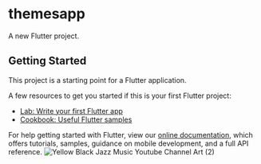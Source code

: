 # themesapp

A new Flutter project.

## Getting Started

This project is a starting point for a Flutter application.

A few resources to get you started if this is your first Flutter project:

- [Lab: Write your first Flutter app](https://flutter.dev/docs/get-started/codelab)
- [Cookbook: Useful Flutter samples](https://flutter.dev/docs/cookbook)

For help getting started with Flutter, view our
[online documentation](https://flutter.dev/docs), which offers tutorials,
samples, guidance on mobile development, and a full API reference.
![Yellow Black Jazz Music Youtube Channel Art (2)](https://user-images.githubusercontent.com/57035294/69377561-8b6c0880-0cd2-11ea-8f63-161d31410693.png)

